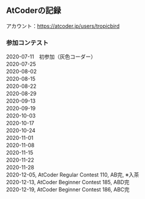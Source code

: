 ## AtCoderの記録
アカウント：https://atcoder.jp/users/tropicbird
### 参加コンテスト
2020-07-11　初参加（灰色コーダー）<br>
2020-07-25　<br>
2020-08-02　<br>
2020-08-15　<br>
2020-08-22　<br>
2020-08-29　<br>
2020-09-13　<br>
2020-09-19　<br>
2020-10-03　<br>
2020-10-17　<br>
2020-10-24　<br>
2020-11-01　<br>
2020-11-08　<br>
2020-11-15　<br>
2020-11-22　<br>
2020-11-28　<br>
2020-12-05, AtCoder Regular Contest 110, AB完, ※入茶<br>
2020-12-13, AtCoder Beginner Contest 185, ABD完<br>
2020-12-19, AtCoder Beginner Contest 186, ABC完<br>
